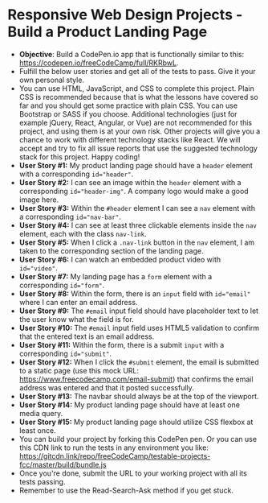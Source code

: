 # Responsive Web Design Projects - Build a Product Landing Page

* **Objective**: Build a CodePen.io app that is functionally similar to this: https://codepen.io/freeCodeCamp/full/RKRbwL.
* Fulfill the below user stories and get all of the tests to pass. Give it your own personal style.
* You can use HTML, JavaScript, and CSS to complete this project. Plain CSS is recommended because that is what the lessons have covered so far and you should get some practice with plain CSS. You can use Bootstrap or SASS if you choose. Additional technologies (just for example jQuery, React, Angular, or Vue) are not recommended for this project, and using them is at your own risk. Other projects will give you a chance to work with different technology stacks like React. We will accept and try to fix all issue reports that use the suggested technology stack for this project. Happy coding!
* **User Story #1:** My product landing page should have a `header` element with a corresponding `id="header"`.
* **User Story #2:** I can see an image within the `header` element with a corresponding `id="header-img"`. A company logo would make a good image here.
* **User Story #3:** Within the `#header` element I can see a `nav` element with a corresponding `id="nav-bar"`.
* **User Story #4:** I can see at least three clickable elements inside the `nav` element, each with the class `nav-link`.
* **User Story #5:** When I click a `.nav-link` button in the `nav` element, I am taken to the corresponding section of the landing page.
* **User Story #6:** I can watch an embedded product video with `id="video"`.
* **User Story #7:** My landing page has a `form` element with a corresponding `id="form"`.
* **User Story #8:** Within the form, there is an `input` field with `id="email"` where I can enter an email address.
* **User Story #9:** The `#email` input field should have placeholder text to let the user know what the field is for.
* **User Story #10:** The `#email` input field uses HTML5 validation to confirm that the entered text is an email address.
* **User Story #11:** Within the form, there is a submit `input` with a corresponding `id="submit"`.
* **User Story #12:** When I click the `#submit` element, the email is submitted to a static page (use this mock URL: https://www.freecodecamp.com/email-submit) that confirms the email address was entered and that it posted successfully.
* **User Story #13:** The navbar should always be at the top of the viewport.
* **User Story #14:** My product landing page should have at least one media query.
* **User Story #15:** My product landing page should utilize CSS flexbox at least once.
* You can build your project by forking this CodePen pen. Or you can use this CDN link to run the tests in any environment you like: https://gitcdn.link/repo/freeCodeCamp/testable-projects-fcc/master/build/bundle.js
* Once you're done, submit the URL to your working project with all its tests passing.
* Remember to use the Read-Search-Ask method if you get stuck.